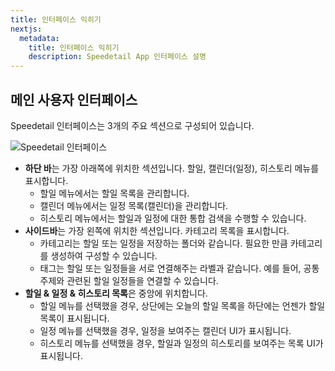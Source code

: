 ```yaml
---
title: 인터페이스 익히기
nextjs:
  metadata:
    title: 인터페이스 익히기
    description: Speedetail App 인터페이스 설명
---
```


## 메인 사용자 인터페이스

Speedetail 인터페이스는 3개의 주요 섹션으로 구성되어 있습니다.

![Speedetail 인터페이스](/images/basic-usage_cover.png)

- **하단 바**는 가장 아래쪽에 위치한 섹션입니다. 할일, 캘린더(일정), 히스토리 메뉴를 표시합니다.
  - 할일 메뉴에서는 할일 목록을 관리합니다.
  - 캘린더 메뉴에서는 일정 목록(캘린더)을 관리합니다.
  - 히스토리 메뉴에서는 할일과 일정에 대한 통합 검색을 수행할 수 있습니다.
- **사이드바**는 가장 왼쪽에 위치한 섹션입니다. 카테고리 목록을 표시합니다.
  - 카테고리는 할일 또는 일정을 저장하는 폴더와 같습니다. 필요한 만큼 카테고리를 생성하여 구성할 수 있습니다.
  - 태그는 할일 또는 일정들을 서로 연결해주는 라벨과 같습니다. 예를 들어, 공통 주제와 관련된 할일 일정들을 연결할 수 있습니다.
- **할일 & 일정 & 히스토리 목록**은 중앙에 위치합니다.
  - 할일 메뉴를 선택했을 경우, 상단에는 오늘의 할일 목록을 하단에는 언젠가 할일 목록이 표시됩니다.
  - 일정 메뉴를 선택했을 경우, 일정을 보여주는 캘린더 UI가 표시됩니다.
  - 히스토리 메뉴를 선택했을 경우, 할일과 일정의 히스토리를 보여주는 목록 UI가 표시됩니다.
